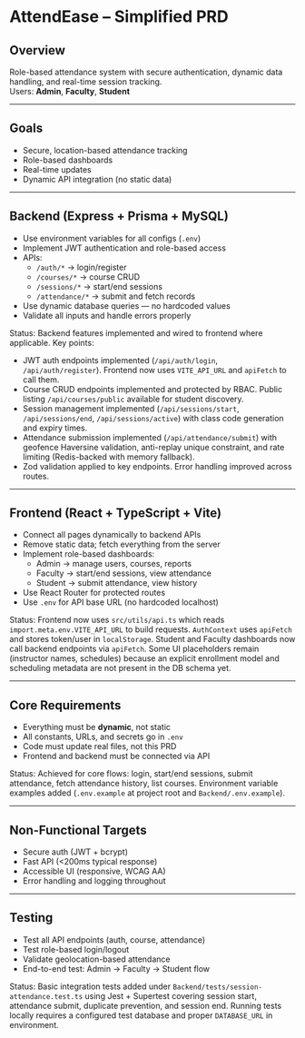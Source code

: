 # AttendEase – Simplified PRD

## Overview
Role-based attendance system with secure authentication, dynamic data handling, and real-time session tracking.  
Users: **Admin**, **Faculty**, **Student**

---

## Goals
- Secure, location-based attendance tracking  
- Role-based dashboards  
- Real-time updates  
- Dynamic API integration (no static data)

---

## Backend (Express + Prisma + MySQL)
- Use environment variables for all configs (`.env`)
- Implement JWT authentication and role-based access
- APIs:  
  - `/auth/*` → login/register  
  - `/courses/*` → course CRUD  
  - `/sessions/*` → start/end sessions  
  - `/attendance/*` → submit and fetch records  
- Use dynamic database queries — no hardcoded values
- Validate all inputs and handle errors properly
 
Status: Backend features implemented and wired to frontend where applicable. Key points:
- JWT auth endpoints implemented (`/api/auth/login`, `/api/auth/register`). Frontend now uses `VITE_API_URL` and `apiFetch` to call them.
- Course CRUD endpoints implemented and protected by RBAC. Public listing `/api/courses/public` available for student discovery.
- Session management implemented (`/api/sessions/start`, `/api/sessions/end`, `/api/sessions/active`) with class code generation and expiry times.
- Attendance submission implemented (`/api/attendance/submit`) with geofence Haversine validation, anti-replay unique constraint, and rate limiting (Redis-backed with memory fallback).
- Zod validation applied to key endpoints. Error handling improved across routes.

---

## Frontend (React + TypeScript + Vite)
- Connect all pages dynamically to backend APIs
- Remove static data; fetch everything from the server
- Implement role-based dashboards:
  - Admin → manage users, courses, reports  
  - Faculty → start/end sessions, view attendance  
  - Student → submit attendance, view history  
- Use React Router for protected routes  
- Use `.env` for API base URL (no hardcoded localhost)

Status: Frontend now uses `src/utils/api.ts` which reads `import.meta.env.VITE_API_URL` to build requests. `AuthContext` uses `apiFetch` and stores token/user in `localStorage`.
Student and Faculty dashboards now call backend endpoints via `apiFetch`. Some UI placeholders remain (instructor names, schedules) because an explicit enrollment model and scheduling metadata are not present in the DB schema yet.

---

## Core Requirements
- Everything must be **dynamic**, not static  
- All constants, URLs, and secrets go in `.env`  
- Code must update real files, not this PRD  
- Frontend and backend must be connected via API  

Status: Achieved for core flows: login, start/end sessions, submit attendance, fetch attendance history, list courses. Environment variable examples added (`.env.example` at project root and `Backend/.env.example`).

---

## Non-Functional Targets
- Secure auth (JWT + bcrypt)  
- Fast API (<200ms typical response)  
- Accessible UI (responsive, WCAG AA)  
- Error handling and logging throughout  

---

## Testing
- Test all API endpoints (auth, course, attendance)  
- Test role-based login/logout  
- Validate geolocation-based attendance  
- End-to-end test: Admin → Faculty → Student flow  

Status: Basic integration tests added under `Backend/tests/session-attendance.test.ts` using Jest + Supertest covering session start, attendance submit, duplicate prevention, and session end. Running tests locally requires a configured test database and proper `DATABASE_URL` in environment.
